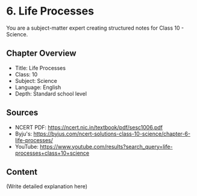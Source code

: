 # 6. Life Processes

You are a subject-matter expert creating structured notes for Class 10 - Science.

## Chapter Overview
- Title: Life Processes
- Class: 10
- Subject: Science
- Language: English
- Depth: Standard school level

## Sources
- NCERT PDF: https://ncert.nic.in/textbook/pdf/sesc1006.pdf
- Byju's: https://byjus.com/ncert-solutions-class-10-science/chapter-6-life-processes/
- YouTube: https://www.youtube.com/results?search_query=life-processes+class+10+science

## Content
(Write detailed explanation here)
